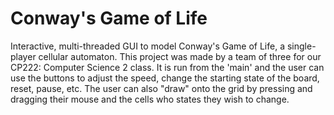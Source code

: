 # Conway's Game of Life
Interactive, multi-threaded GUI to model Conway's Game of Life, a single-player cellular automaton. This project was made by a team of three for our CP222: Computer Science 2 class. It is run from the 'main' and the user can use the buttons to adjust the speed, change the starting state of the board, reset, pause, etc. The user can also "draw" onto the grid by pressing and dragging their mouse and the cells who states they wish to change. 
